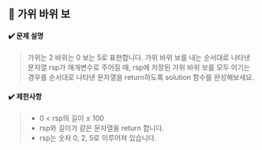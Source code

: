 ## :blue_book: 가위 바위 보

#### :heavy_check_mark: 문제 설명 
> 가위는 2 바위는 0 보는 5로 표현합니다. 가위 바위 보를 내는 순서대로 나타낸 문자열 rsp가 매개변수로 주어질 때, rsp에 저장된 가위 바위 보를 모두 이기는 경우를 순서대로 나타낸 문자열을 return하도록 solution 함수를 완성해보세요.

#### :heavy_check_mark: 제한사항
> * 0 < rsp의 길이 ≤ 100
> * rsp와 길이가 같은 문자열을 return 합니다.
> * rsp는 숫자 0, 2, 5로 이루어져 있습니다.
